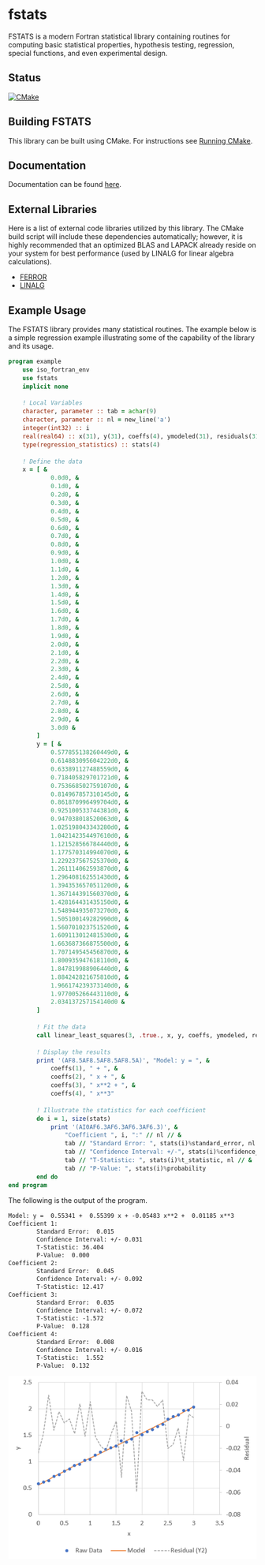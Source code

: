 # fstats
FSTATS is a modern Fortran statistical library containing routines for computing basic statistical properties, hypothesis testing, regression, special functions, and even experimental design.

## Status
[![CMake](https://github.com/jchristopherson/fstats/actions/workflows/cmake.yml/badge.svg)](https://github.com/jchristopherson/fstats/actions/workflows/cmake.yml)

## Building FSTATS
This library can be built using CMake.  For instructions see [Running CMake](https://cmake.org/runningcmake/).

## Documentation
Documentation can be found [here](https://jchristopherson.github.io/fstats/).

## External Libraries
Here is a list of external code libraries utilized by this library.  The CMake build script will include these dependencies automatically; however, it is highly recommended that an optimized BLAS and LAPACK already reside on your system for best performance (used by LINALG for linear algebra calculations).
- [FERROR](https://github.com/jchristopherson/ferror)
- [LINALG](https://github.com/jchristopherson/linalg)

## Example Usage
The FSTATS library provides many statistical routines.  The example below is a simple regression example illustrating some of the capability of the library and its usage.
```fortran
program example
    use iso_fortran_env
    use fstats
    implicit none

    ! Local Variables
    character, parameter :: tab = achar(9)
    character, parameter :: nl = new_line('a')
    integer(int32) :: i
    real(real64) :: x(31), y(31), coeffs(4), ymodeled(31), residuals(31)
    type(regression_statistics) :: stats(4)

    ! Define the data
    x = [ &
            0.0d0, &
            0.1d0, &
            0.2d0, &
            0.3d0, &
            0.4d0, &
            0.5d0, &
            0.6d0, &
            0.7d0, &
            0.8d0, &
            0.9d0, &
            1.0d0, &
            1.1d0, &
            1.2d0, &
            1.3d0, &
            1.4d0, &
            1.5d0, &
            1.6d0, &
            1.7d0, &
            1.8d0, &
            1.9d0, &
            2.0d0, &
            2.1d0, &
            2.2d0, &
            2.3d0, &
            2.4d0, &
            2.5d0, &
            2.6d0, &
            2.7d0, &
            2.8d0, &
            2.9d0, &
            3.0d0 &
        ]
        y = [ &
            0.577855138260449d0, &
            0.614883095604222d0, &
            0.633891127488559d0, &
            0.718405829701721d0, &
            0.753668502759107d0, &
            0.814967857310145d0, &
            0.861870996499704d0, &
            0.925100533744381d0, &
            0.947038018520063d0, &
            1.025198043343280d0, &
            1.042142354497610d0, &
            1.121528566784440d0, &
            1.177570314994070d0, &
            1.229237567525370d0, &
            1.261114062593870d0, &
            1.296408162551430d0, &
            1.394353657051120d0, &
            1.367144391560370d0, &
            1.428164431435150d0, &
            1.548944935073270d0, &
            1.505100149282990d0, &
            1.560701023751520d0, &
            1.609113012481530d0, &
            1.663687366875500d0, &
            1.707149545456870d0, &
            1.800935947618110d0, &
            1.847819988906440d0, &
            1.884242821675810d0, &
            1.966174239373140d0, &
            1.977005266443110d0, &
            2.034137257154140d0 &    
        ]

        ! Fit the data
        call linear_least_squares(3, .true., x, y, coeffs, ymodeled, residuals, stats)

        ! Display the results
        print '(AF8.5AF8.5AF8.5AF8.5A)', "Model: y = ", &
            coeffs(1), " + ", &
            coeffs(2), " x + ", &
            coeffs(3), " x**2 + ", &
            coeffs(4), " x**3"
        
        ! Illustrate the statistics for each coefficient
        do i = 1, size(stats)
            print '(AI0AF6.3AF6.3AF6.3AF6.3)', &
                "Coefficient ", i, ":" // nl // &
                tab // "Standard Error: ", stats(i)%standard_error, nl // &
                tab // "Confidence Interval: +/-", stats(i)%confidence_interval, nl // &
                tab // "T-Statistic: ", stats(i)%t_statistic, nl // &
                tab // "P-Value: ", stats(i)%probability
        end do
end program
```
The following is the output of the program.
```
Model: y =  0.55341 +  0.55399 x + -0.05483 x**2 +  0.01185 x**3
Coefficient 1:
        Standard Error:  0.015
        Confidence Interval: +/- 0.031
        T-Statistic: 36.404
        P-Value:  0.000
Coefficient 2:
        Standard Error:  0.045
        Confidence Interval: +/- 0.092
        T-Statistic: 12.417
Coefficient 3:
        Standard Error:  0.035
        Confidence Interval: +/- 0.072
        T-Statistic: -1.572
        P-Value:  0.128
Coefficient 4:
        Standard Error:  0.008
        Confidence Interval: +/- 0.016
        T-Statistic:  1.552
        P-Value:  0.132
```
![](examples/images/Polynomial_Fit_Results.png?raw=true)

